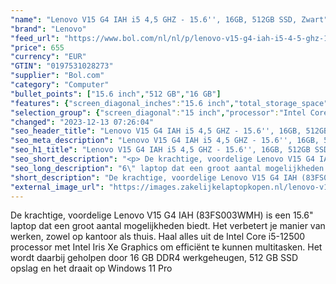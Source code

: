 ```yaml
---
"name": "Lenovo V15 G4 IAH i5 4,5 GHZ - 15.6'', 16GB, 512GB SSD, Zwart"
"brand": "Lenovo"
"feed_url": "https://www.bol.com/nl/nl/p/lenovo-v15-g4-iah-i5-4-5-ghz-15-6-16gb-512gb-ssd-zwart/9300000167676013"
"price": 655
"currency": "EUR"
"GTIN": "0197531028273"
"supplier": "Bol.com"
"category": "Computer"
"bullet_points": ["15.6 inch","512 GB","16 GB"]
"features": {"screen_diagonal_inches":"15.6 inch","total_storage_space":"512 GB","memory_size":"16 GB"}
"selection_group": {"screen_diagonal":"15 inch","processor":"Intel Core i5","changed_price_past_3_days":false}
"changed": "2023-12-13 07:26:04"
"seo_header_title": "Lenovo V15 G4 IAH i5 4,5 GHZ - 15.6'', 16GB, 512GB SSD, Zwart"
"seo_meta_description": "Lenovo V15 G4 IAH i5 4,5 GHZ - 15.6'', 16GB, 512GB SSD, Zwart"
"seo_h1_title": "Lenovo V15 G4 IAH i5 4,5 GHZ - 15.6'', 16GB, 512GB SSD, Zwart"
"seo_short_description": "<p> De krachtige, voordelige Lenovo V15 G4 IAH (83FS003WMH) is een 15."
"seo_long_description": "6\" laptop dat een groot aantal mogelijkheden biedt. Het verbetert je manier van werken, zowel op kantoor als thuis. Haal alles uit de Intel Core i5-12500 processor met Intel Iris Xe Graphics om efficiënt te kunnen multitasken. Het wordt daarbij geholpen door 16 GB DDR4 werkgeheugen, 512 GB SSD opslag en het draait op Windows 11 Pro </p>"
"short_description": "De krachtige, voordelige Lenovo V15 G4 IAH (83FS003WMH) is een 15.6\" laptop dat een groot aantal mogelijkheden biedt. Het verbetert je manier van werken, zowel op kantoor als thuis. Haal alles uit de Intel Core i5-12500 processor met Intel Iris Xe Graphics om efficiënt te kunnen multitasken. Het wordt daarbij geholpen door 16 GB DDR4 werkgeheugen, 512 GB SSD opslag en het draait op Windows 11 Pro"
"external_image_url": "https://images.zakelijkelaptopkopen.nl/lenovo-v15-g4-iah-i5-4-5-ghz-15-6-16gb-512gb-ssd-zwart.webp"
---
```


<p> De krachtige, voordelige Lenovo V15 G4 IAH (83FS003WMH) is een 15.6" laptop dat een groot aantal mogelijkheden biedt. Het verbetert je manier van werken, zowel op kantoor als thuis. Haal alles uit de Intel Core i5-12500 processor met Intel Iris Xe Graphics om efficiënt te kunnen multitasken. Het wordt daarbij geholpen door 16 GB DDR4 werkgeheugen, 512 GB SSD opslag en het draait op Windows 11 Pro </p>